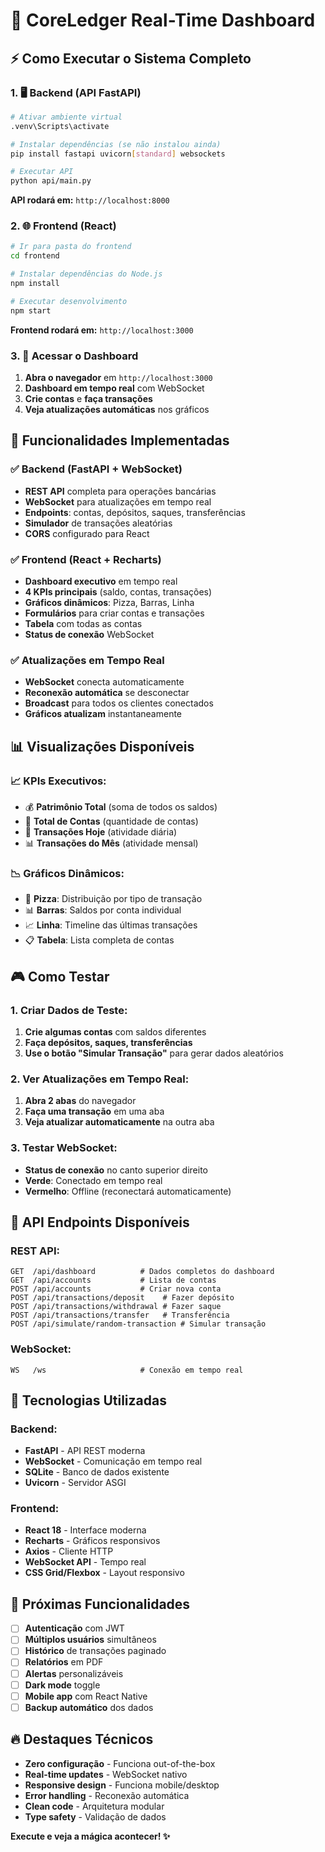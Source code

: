 # 🚀 CoreLedger Real-Time Dashboard

## ⚡ Como Executar o Sistema Completo

### 1. 🖥️ Backend (API FastAPI)

```bash
# Ativar ambiente virtual
.venv\Scripts\activate

# Instalar dependências (se não instalou ainda)
pip install fastapi uvicorn[standard] websockets

# Executar API
python api/main.py
```

**API rodará em:** `http://localhost:8000`

### 2. 🌐 Frontend (React)

```bash
# Ir para pasta do frontend
cd frontend

# Instalar dependências do Node.js
npm install

# Executar desenvolvimento
npm start
```

**Frontend rodará em:** `http://localhost:3000`

### 3. 🎯 Acessar o Dashboard

1. **Abra o navegador** em `http://localhost:3000`
2. **Dashboard em tempo real** com WebSocket
3. **Crie contas** e **faça transações**
4. **Veja atualizações automáticas** nos gráficos

## 🔧 Funcionalidades Implementadas

### ✅ **Backend (FastAPI + WebSocket)**
- **REST API** completa para operações bancárias
- **WebSocket** para atualizações em tempo real
- **Endpoints**: contas, depósitos, saques, transferências
- **Simulador** de transações aleatórias
- **CORS** configurado para React

### ✅ **Frontend (React + Recharts)**
- **Dashboard executivo** em tempo real
- **4 KPIs principais** (saldo, contas, transações)
- **Gráficos dinâmicos**: Pizza, Barras, Linha
- **Formulários** para criar contas e transações
- **Tabela** com todas as contas
- **Status de conexão** WebSocket

### ✅ **Atualizações em Tempo Real**
- **WebSocket** conecta automaticamente
- **Reconexão automática** se desconectar
- **Broadcast** para todos os clientes conectados
- **Gráficos atualizam** instantaneamente

## 📊 **Visualizações Disponíveis**

### 📈 **KPIs Executivos:**
- 💰 **Patrimônio Total** (soma de todos os saldos)
- 👥 **Total de Contas** (quantidade de contas)
- 📅 **Transações Hoje** (atividade diária)
- 📊 **Transações do Mês** (atividade mensal)

### 📉 **Gráficos Dinâmicos:**
- 🥧 **Pizza**: Distribuição por tipo de transação
- 📊 **Barras**: Saldos por conta individual
- 📈 **Linha**: Timeline das últimas transações
- 📋 **Tabela**: Lista completa de contas

## 🎮 **Como Testar**

### **1. Criar Dados de Teste:**
1. **Crie algumas contas** com saldos diferentes
2. **Faça depósitos, saques, transferências**
3. **Use o botão "Simular Transação"** para gerar dados aleatórios

### **2. Ver Atualizações em Tempo Real:**
1. **Abra 2 abas** do navegador
2. **Faça uma transação** em uma aba
3. **Veja atualizar automaticamente** na outra aba

### **3. Testar WebSocket:**
- **Status de conexão** no canto superior direito
- **Verde**: Conectado em tempo real
- **Vermelho**: Offline (reconectará automaticamente)

## 🔧 **API Endpoints Disponíveis**

### **REST API:**
```
GET  /api/dashboard          # Dados completos do dashboard
GET  /api/accounts           # Lista de contas
POST /api/accounts           # Criar nova conta
POST /api/transactions/deposit    # Fazer depósito
POST /api/transactions/withdrawal # Fazer saque  
POST /api/transactions/transfer   # Transferência
POST /api/simulate/random-transaction # Simular transação
```

### **WebSocket:**
```
WS   /ws                     # Conexão em tempo real
```

## 🎨 **Tecnologias Utilizadas**

### **Backend:**
- **FastAPI** - API REST moderna
- **WebSocket** - Comunicação em tempo real
- **SQLite** - Banco de dados existente
- **Uvicorn** - Servidor ASGI

### **Frontend:**
- **React 18** - Interface moderna
- **Recharts** - Gráficos responsivos
- **Axios** - Cliente HTTP
- **WebSocket API** - Tempo real
- **CSS Grid/Flexbox** - Layout responsivo

## 🚀 **Próximas Funcionalidades**

- [ ] **Autenticação** com JWT
- [ ] **Múltiplos usuários** simultâneos
- [ ] **Histórico** de transações paginado
- [ ] **Relatórios** em PDF
- [ ] **Alertas** personalizáveis
- [ ] **Dark mode** toggle
- [ ] **Mobile app** com React Native
- [ ] **Backup automático** dos dados

## 🔥 **Destaques Técnicos**

- **Zero configuração** - Funciona out-of-the-box
- **Real-time updates** - WebSocket nativo
- **Responsive design** - Funciona mobile/desktop
- **Error handling** - Reconexão automática
- **Clean code** - Arquitetura modular
- **Type safety** - Validação de dados

**Execute e veja a mágica acontecer! ✨**